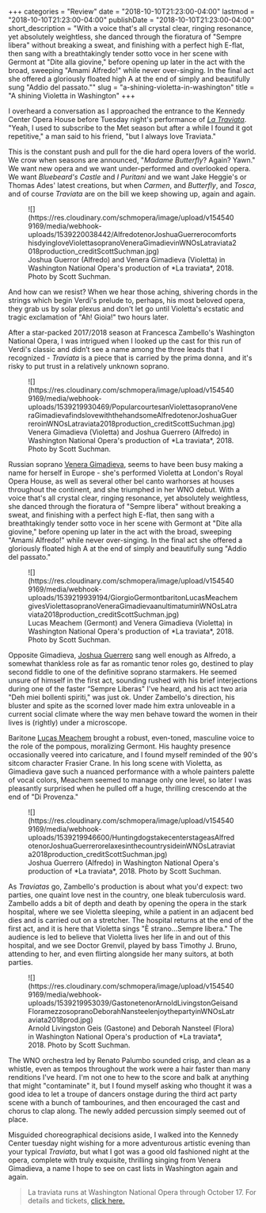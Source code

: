 +++
categories = "Review"
date = "2018-10-10T21:23:00-04:00"
lastmod = "2018-10-10T21:23:00-04:00"
publishDate = "2018-10-10T21:23:00-04:00"
short_description = "With a voice that&#039;s all crystal clear, ringing resonance, yet absolutely weightless, she danced through the fioratura of &quot;Sempre libera&quot; without breaking a sweat, and finishing with a perfect high E-flat, then sang with a breathtakingly tender sotto voce in her scene with Germont at &quot;Dite alla giovine,&quot; before opening up later in the act with the broad, sweeping &quot;Amami Alfredo!&quot; while never over-singing. In the final act she offered a gloriously floated high A at the end of simply and beautifully sung &quot;Addio del passato.&quot;"
slug = "a-shining-violetta-in-washington"
title = "A shining Violetta in Washington"
+++

I overheard a conversation as I approached the entrance to the Kennedy Center Opera House before Tuesday night's performance of [*La Traviata*](http://www.kennedy-center.org/calendar/event/OTOSA). "Yeah, I used to subscribe to the Met season but after a while I found it got repetitive," a man said to his friend, "but I always love Traviata."

This is the constant push and pull for the die hard opera lovers of the world.  We crow when seasons are announced, "*Madame Butterfly*? Again? Yawn." We want new opera and we want under-performed and overlooked opera. We want *Bluebeard's Castle* and *I Puritani* and we want Jake Heggie's or Thomas Ades' latest creations, but when *Carmen*, and *Butterfly*, and *Tosca*, and of course *Traviata* are on the bill we keep showing up, again and again.

<figure data-type="image">
![](https://res.cloudinary.com/schmopera/image/upload/v1545409169/media/webhook-uploads/1539220038442/AlfredotenorJoshuaGuerrerocomfortshisdyingloveViolettasopranoVeneraGimadievinWNOsLatraviata2018production_creditScottSuchman.jpg)
<figcaption>Joshua Guerror (Alfredo) and Venera Gimadieva (Violetta) in Washington National Opera's production of *La traviata*, 2018. Photo by Scott Suchman.</figcaption>
</figure>

And how can we resist? When we hear those aching, shivering chords in the strings which begin Verdi's prelude to, perhaps, his most beloved opera, they grab us by solar plexus and don't let go until Violetta's ecstatic and tragic exclamation of "Ah! Gioia!" two hours later.

After a star-packed 2017/2018 season at Francesca Zambello's Washington National Opera, I was intrigued when I looked up the cast for this run of Verdi's classic and didn’t see a  name among the three leads that I recognized - *Traviata* is a piece that is carried by the prima donna, and it's risky to put trust in a relatively unknown soprano.

<figure data-type="image">
![](https://res.cloudinary.com/schmopera/image/upload/v1545409169/media/webhook-uploads/1539219930469/PopularcourtesanViolettasopranoVeneraGimadievafindslovewiththehandsomeAlfredotenorJoshuaGuerreroinWNOsLatraviata2018production_creditScottSuchman.jpg)
<figcaption>Venera Gimadieva (Violetta) and Joshua Guerrero (Alfredo) in Washington National Opera's production of *La traviata*, 2018. Photo by Scott Suchman.</figcaption>
</figure>

Russian soprano [Venera Gimadieva](/scene/people/venera-gimadieva/), seems to have been busy making a name for herself in Europe - she's performed Violetta at London's Royal Opera House, as well as several other bel canto warhorses at houses throughout the continent, and she triumphed in her WNO debut. With a voice that's all crystal clear, ringing resonance, yet absolutely weightless, she danced through the fioratura of "Sempre libera" without breaking a sweat, and finishing with a perfect high E-flat, then sang with a breathtakingly tender sotto voce in her scene with Germont at "Dite alla giovine," before opening up later in the act with the broad, sweeping "Amami Alfredo!" while never over-singing. In the final act she offered a gloriously floated high A at the end of simply and beautifully sung "Addio del passato."

<figure data-type="image">
![](https://res.cloudinary.com/schmopera/image/upload/v1545409169/media/webhook-uploads/1539219939194/GiorgioGermontbaritonLucasMeachemgivesViolettasopranoVeneraGimadievaanultimatuminWNOsLatraviata2018production_creditScottSuchman.jpg)
<figcaption>Lucas Meachem (Germont) and Venera Gimadieva (Violetta) in Washington National Opera's production of *La traviata*, 2018. Photo by Scott Suchman.</figcaption>
</figure>

Opposite Gimadieva, [Joshua Guerrero](/scene/people/joshua-guerrero/) sang well enough as Alfredo, a somewhat thankless role as far as romantic tenor roles go, destined to play second fiddle to one of the definitive soprano starmakers. He seemed unsure of himself in the first act, sounding rushed with his brief interjections during one of the faster “Sempre Liberas" I've heard, and his act two aria "Deh miei bollenti spiriti," was just ok. Under Zambello's direction, his bluster and spite as the scorned lover made him extra unloveable in a current social climate where the way men behave toward the women in their lives is (rightly) under a microscope.

Baritone [Lucas Meachem](/talking-with-singers-lucas-meachem/) brought a robust, even-toned, masculine voice to the role of the pompous, moralizing Germont. His haughty presence occasionally veered into caricature, and I found myself reminded of the 90's sitcom character Frasier Crane. In his long scene with Violetta, as Gimadieva gave such a nuanced performance with a whole painters palette of vocal colors, Meachem seemed to manage only one level, so later I was pleasantly surprised when he pulled off a huge, thrilling crescendo at the end of "Di Provenza."

<figure data-type="image">
![](https://res.cloudinary.com/schmopera/image/upload/v1545409169/media/webhook-uploads/1539219946600/HuntingdogstakecenterstageasAlfredotenorJoshuaGuerrerorelaxesinthecountrysideinWNOsLatraviata2018production_creditScottSuchman.jpg)
<figcaption>Joshua Guerrero (Alfredo) in Washington National Opera's production of *La traviata*, 2018. Photo by Scott Suchman.</figcaption>
</figure>

As *Traviatas* go, Zambello's production is about what you'd expect: two parties, one quaint love nest in the country, one bleak tuberculosis ward. Zambello adds a bit of depth and death by opening the opera in the stark hospital, where we see Violetta sleeping, while a patient in an adjacent bed dies and is carried out on a stretcher.  The hospital returns at the end of the first act, and it is here that Violetta sings "È strano...Sempre libera." The audience is led to believe that Violetta lives her life in and out of this hospital, and we see Doctor Grenvil, played by bass Timothy J. Bruno, attending to her, and even flirting alongside her many suitors, at both parties.

<figure data-type="image">
![](https://res.cloudinary.com/schmopera/image/upload/v1545409169/media/webhook-uploads/1539219953039/GastonetenorArnoldLivingstonGeisandFloramezzosopranoDeborahNansteelenjoythepartyinWNOsLatraviata2018prod.jpg)
<figcaption>Arnold Livingston Geis (Gastone) and Deborah Nansteel (Flora) in Washington National Opera's production of *La traviata*, 2018. Photo by Scott Suchman.</figcaption>
</figure>

The WNO orchestra led by Renato Palumbo sounded crisp, and clean as a whistle, even as tempos throughout the work were a hair faster than many renditions I've heard. I'm not one to hew to the score and balk at anything that might "contaminate" it, but I found myself asking who thought it was a good idea to let a troupe of dancers onstage during the third act party scene with a bunch of tambourines, and then encouraged the cast and chorus to clap along. The newly added percussion simply seemed out of place.

Misguided choreographical decisions aside, I walked into the Kennedy Center tuesday night wishing for a more adventurous artistic evening than your typical *Traviata*, but what I got was a good old fashioned night at the opera, complete with truly exquisite, thrilling singing from Venera Gimadieva, a name I hope to see on cast lists in Washington again and again.

>La traviata runs at Washington National Opera through October 17. For details and tickets, [click here.](http://www.kennedy-center.org/calendar/event/OTOSA)

